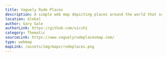 ```yaml
---
title: Vaguely Rude Places
description: A simple web map depicting places around the world that sound a little inappropriate and appeal to the british humour. It is a fun web map to explore and get your mind off for a minute. 
location: Global
author: Gary Gale
authorLink: https://github.com/vicchi
category: Thematic
sourceLink: https://www.vaguelyrudeplacesmap.com/
type: webmap
mapLink: /assets/img/maps/rudeplaces.png
---
```

